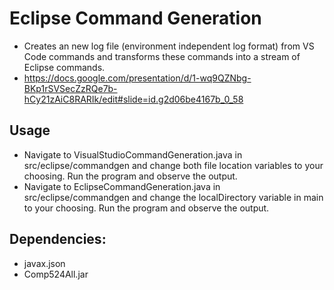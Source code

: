 # Eclipse Command Generation
* Creates an new log file (environment independent log format) from VS Code commands and transforms these commands into a stream of Eclipse commands.
* https://docs.google.com/presentation/d/1-wq9QZNbg-BKp1rSVSecZzRQe7b-hCy21zAiC8RARIk/edit#slide=id.g2d06be4167b_0_58

## Usage
* Navigate to VisualStudioCommandGeneration.java in src/eclipse/commandgen and change both file location variables to your choosing. Run the program and observe the output.
* Navigate to EclipseCommandGeneration.java in src/eclipse/commandgen and change the localDirectory variable in main to your choosing. Run the program and observe the output.

## Dependencies:
* javax.json
* Comp524All.jar

